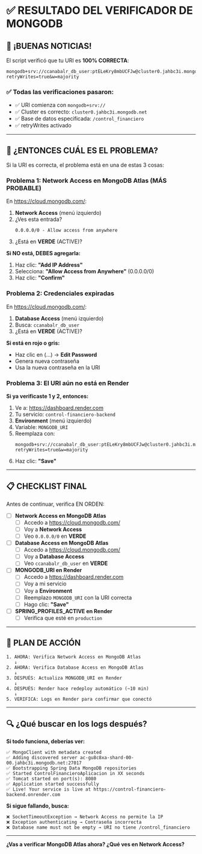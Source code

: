 # ✅ RESULTADO DEL VERIFICADOR DE MONGODB

## 🎉 ¡BUENAS NOTICIAS!

El script verificó que tu URI es **100% CORRECTA**:

```
mongodb+srv://ccanabalr_db_user:ptELeKry8mbUCFJw@cluster0.jahbc3i.mongodb.net/control_financiero?retryWrites=true&w=majority
```

### ✅ Todas las verificaciones pasaron:

- ✅ URI comienza con `mongodb+srv://`
- ✅ Cluster es correcto: `cluster0.jahbc3i.mongodb.net`
- ✅ Base de datos especificada: `/control_financiero`
- ✅ retryWrites activado

---

## 🚀 ¿ENTONCES CUÁL ES EL PROBLEMA?

Si la URI es correcta, el problema está en una de estas 3 cosas:

### **Problema 1: Network Access en MongoDB Atlas (MÁS PROBABLE)**

En https://cloud.mongodb.com/:

1. **Network Access** (menú izquierdo)
2. ¿Ves esta entrada?
   ```
   0.0.0.0/0 - Allow access from anywhere
   ```
3. ¿Está en **VERDE** (ACTIVE)?

**Si NO está, DEBES agregarla:**
1. Haz clic: **"Add IP Address"**
2. Selecciona: **"Allow Access from Anywhere"** (0.0.0.0/0)
3. Haz clic: **"Confirm"**

### **Problema 2: Credenciales expiradas**

En https://cloud.mongodb.com/:

1. **Database Access** (menú izquierdo)
2. Busca: `ccanabalr_db_user`
3. ¿Está en **VERDE** (ACTIVE)?

**Si está en rojo o gris:**
- Haz clic en (...) → **Edit Password**
- Genera nueva contraseña
- Usa la nueva contraseña en la URI

### **Problema 3: El URI aún no está en Render**

**Si ya verificaste 1 y 2, entonces:**

1. Ve a: https://dashboard.render.com
2. Tu servicio: `control-financiero-backend`
3. **Environment** (menú izquierdo)
4. Variable: `MONGODB_URI`
5. Reemplaza con:
   ```
   mongodb+srv://ccanabalr_db_user:ptELeKry8mbUCFJw@cluster0.jahbc3i.mongodb.net/control_financiero?retryWrites=true&w=majority
   ```
6. Haz clic: **"Save"**

---

## 📋 CHECKLIST FINAL

Antes de continuar, verifica EN ORDEN:

- [ ] **Network Access en MongoDB Atlas**
  - [ ] Accedo a https://cloud.mongodb.com/
  - [ ] Voy a **Network Access**
  - [ ] Veo `0.0.0.0/0` en **VERDE**
  
- [ ] **Database Access en MongoDB Atlas**
  - [ ] Accedo a https://cloud.mongodb.com/
  - [ ] Voy a **Database Access**
  - [ ] Veo `ccanabalr_db_user` en **VERDE**

- [ ] **MONGODB_URI en Render**
  - [ ] Accedo a https://dashboard.render.com
  - [ ] Voy a mi servicio
  - [ ] Voy a **Environment**
  - [ ] Reemplazo `MONGODB_URI` con la URI correcta
  - [ ] Hago clic: **"Save"**

- [ ] **SPRING_PROFILES_ACTIVE en Render**
  - [ ] Verifica que esté en `production`

---

## 🎯 PLAN DE ACCIÓN

```
1. AHORA: Verifica Network Access en MongoDB Atlas
   ↓
2. AHORA: Verifica Database Access en MongoDB Atlas
   ↓
3. DESPUÉS: Actualiza MONGODB_URI en Render
   ↓
4. DESPUÉS: Render hace redeploy automático (~10 min)
   ↓
5. VERIFICA: Logs en Render para confirmar que conectó
```

---

## 🔍 ¿Qué buscar en los logs después?

**Si todo funciona, deberías ver:**

```
✅ MongoClient with metadata created
✅ Adding discovered server ac-gu8c8xa-shard-00-00.jahbc3i.mongodb.net:27017
✅ Bootstrapping Spring Data MongoDB repositories
✅ Started ControlFinancieroAplicacion in XX seconds
✅ Tomcat started on port(s): 8080
✅ Application started successfully
✅ Live! Your service is live at https://control-financiero-backend.onrender.com
```

**Si sigue fallando, busca:**

```
❌ SocketTimeoutException → Network Access no permite la IP
❌ Exception authenticating → Contraseña incorrecta
❌ Database name must not be empty → URI no tiene /control_financiero
```

---

**¿Vas a verificar MongoDB Atlas ahora? ¿Qué ves en Network Access?**